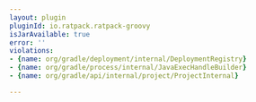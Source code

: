 ```yaml
---
layout: plugin
pluginId: io.ratpack.ratpack-groovy
isJarAvailable: true
error: ''
violations:
- {name: org/gradle/deployment/internal/DeploymentRegistry}
- {name: org/gradle/process/internal/JavaExecHandleBuilder}
- {name: org/gradle/api/internal/project/ProjectInternal}

---
```

